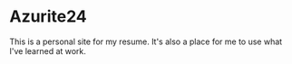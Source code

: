 # Azurite24
This is a personal site for my resume. It's also a place for me to use what I've learned at work.
